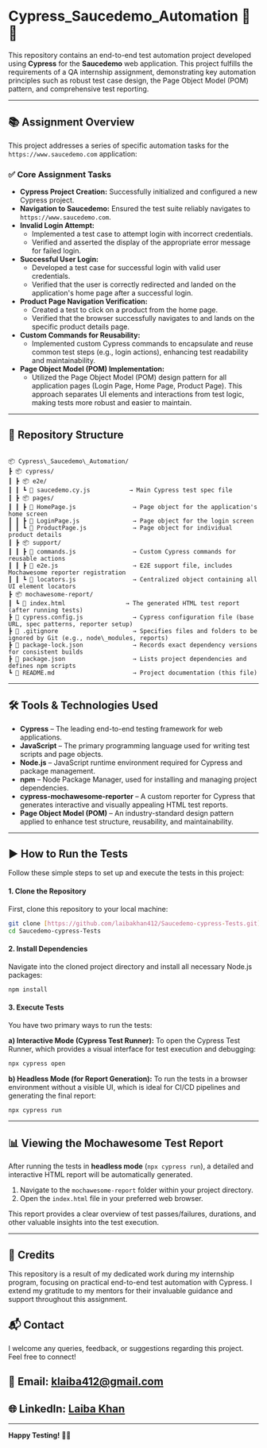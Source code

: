 # Cypress_Saucedemo_Automation 🚀🧪

This repository contains an end-to-end test automation project developed using **Cypress** for the **Saucedemo** web application. This project fulfills the requirements of a QA internship assignment, demonstrating key automation principles such as robust test case design, the Page Object Model (POM) pattern, and comprehensive test reporting.

---

## 📚 Assignment Overview

This project addresses a series of specific automation tasks for the `https://www.saucedemo.com` application:

### ✅ Core Assignment Tasks

-   **Cypress Project Creation:** Successfully initialized and configured a new Cypress project.
-   **Navigation to Saucedemo:** Ensured the test suite reliably navigates to `https://www.saucedemo.com`.
-   **Invalid Login Attempt:**
    -   Implemented a test case to attempt login with incorrect credentials.
    -   Verified and asserted the display of the appropriate error message for failed login.
-   **Successful User Login:**
    -   Developed a test case for successful login with valid user credentials.
    -   Verified that the user is correctly redirected and landed on the application's home page after a successful login.
-   **Product Page Navigation Verification:**
    -   Created a test to click on a product from the home page.
    -   Verified that the browser successfully navigates to and lands on the specific product details page.
-   **Custom Commands for Reusability:**
    -   Implemented custom Cypress commands to encapsulate and reuse common test steps (e.g., login actions), enhancing test readability and maintainability.
-   **Page Object Model (POM) Implementation:**
    -   Utilized the Page Object Model (POM) design pattern for all application pages (Login Page, Home Page, Product Page). This approach separates UI elements and interactions from test logic, making tests more robust and easier to maintain.

---

## 📁 Repository Structure

```

📦 Cypress\_Saucedemo\_Automation/
┣ 📦 cypress/
┃ ┣ 📦 e2e/
┃ ┃ ┗ 📄 saucedemo.cy.js           → Main Cypress test spec file
┃ ┣ 📦 pages/
┃ ┃ ┣ 📄 HomePage.js                → Page object for the application's home screen
┃ ┃ ┣ 📄 LoginPage.js               → Page object for the login screen
┃ ┃ ┗ 📄 ProductPage.js             → Page object for individual product details
┃ ┣ 📦 support/
┃ ┃ ┣ 📄 commands.js                → Custom Cypress commands for reusable actions
┃ ┃ ┣ 📄 e2e.js                     → E2E support file, includes Mochawesome reporter registration
┃ ┃ ┗ 📄 locators.js                → Centralized object containing all UI element locators
┣ 📦 mochawesome-report/
┃ ┗ 📄 index.html                 → The generated HTML test report (after running tests)
┣ 📄 cypress.config.js              → Cypress configuration file (base URL, spec patterns, reporter setup)
┣ 📄 .gitignore                     → Specifies files and folders to be ignored by Git (e.g., node\_modules, reports)
┣ 📄 package-lock.json              → Records exact dependency versions for consistent builds
┣ 📄 package.json                   → Lists project dependencies and defines npm scripts
┗ 📄 README.md                      → Project documentation (this file)

````

---

## 🛠️ Tools & Technologies Used

-   **Cypress** – The leading end-to-end testing framework for web applications.
-   **JavaScript** – The primary programming language used for writing test scripts and page objects.
-   **Node.js** – JavaScript runtime environment required for Cypress and package management.
-   **npm** – Node Package Manager, used for installing and managing project dependencies.
-   **cypress-mochawesome-reporter** – A custom reporter for Cypress that generates interactive and visually appealing HTML test reports.
-   **Page Object Model (POM)** – An industry-standard design pattern applied to enhance test structure, reusability, and maintainability.

---

## ▶️ How to Run the Tests

Follow these simple steps to set up and execute the tests in this project:

#### **1. Clone the Repository**

First, clone this repository to your local machine:

```bash
git clone [https://github.com/laibakhan412/Saucedemo-cypress-Tests.git](https://github.com/laibakhan412/Saucedemo-cypress-Tests.git)
cd Saucedemo-cypress-Tests
````

#### **2. Install Dependencies**

Navigate into the cloned project directory and install all necessary Node.js packages:

```bash
npm install
```

#### **3. Execute Tests**

You have two primary ways to run the tests:

**a) Interactive Mode (Cypress Test Runner):**
To open the Cypress Test Runner, which provides a visual interface for test execution and debugging:

```bash
npx cypress open
```

**b) Headless Mode (for Report Generation):**
To run the tests in a browser environment without a visible UI, which is ideal for CI/CD pipelines and generating the final report:

```bash
npx cypress run
```

-----

## 📊 Viewing the Mochawesome Test Report

After running the tests in **headless mode** (`npx cypress run`), a detailed and interactive HTML report will be automatically generated.

1.  Navigate to the `mochawesome-report` folder within your project directory.
2.  Open the `index.html` file in your preferred web browser.

This report provides a clear overview of test passes/failures, durations, and other valuable insights into the test execution.

-----

## 🤝 Credits

This repository is a result of my dedicated work during my internship program, focusing on practical end-to-end test automation with Cypress. I extend my gratitude to my mentors for their invaluable guidance and support throughout this assignment.

## 📬 Contact

I welcome any queries, feedback, or suggestions regarding this project. Feel free to connect\!

## 📧 Email: klaiba412@gmail.com

## 🌐 LinkedIn: [Laiba Khan](https://www.linkedin.com/in/laiba-khan-955691264/)

-----

**Happy Testing\!** 🧪✨

